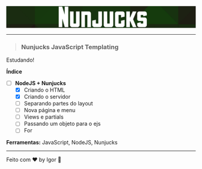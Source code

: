 <div align="center">
  <a href="#">
    <img alt="Rocketseat" src=".github/logo.png"/>
  </a>
</div>

---

> ### **Nunjucks JavaScript Templating**

<div style="">
  <p>  
    Estudando!
  </p>
</div>

**Índice**

  - [ ] **NodeJS + Nunjucks**
    - [X] Criando o HTML
    - [X] Criando o servidor
    - [ ] Separando partes do layout
    - [ ] Nova página e menu
    - [ ] Views e partials
    - [ ] Passando um objeto para o ejs
    - [ ] For

<div style="">
  <p>
    <strong>Ferramentas:</strong> JavaScript, NodeJS, Nunjucks
  </p>
</div>

---

Feito com ❤ by Igor 🖖